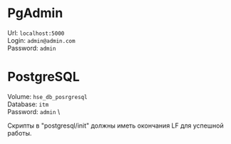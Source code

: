 # PgAdmin

Url: `localhost:5000` \
Login: `admin@admin.com` \
Password: `admin` 

# PostgreSQL

Volume: `hse_db_posrgresql` \
Database: `itm` \
Password: `admin` \

Скрипты в "postgresql/init" должны иметь окончания LF для успешной работы.

